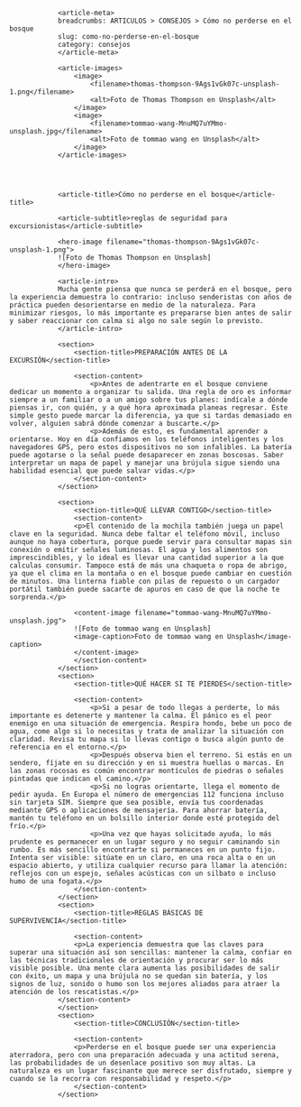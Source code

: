                 <article-meta>
                breadcrumbs: ARTICULOS > CONSEJOS > Cómo no perderse en el bosque
                slug: como-no-perderse-en-el-bosque
                category: consejos
                </article-meta>
                
                <article-images>
                    <image>
                        <filename>thomas-thompson-9Ags1vGk07c-unsplash-1.png</filename>
                        <alt>Foto de Thomas Thompson en Unsplash</alt>
                    </image>
                    <image>
                        <filename>tommao-wang-MnuMQ7uYMmo-unsplash.jpg</filename>
                        <alt>Foto de tommao wang en Unsplash</alt>
                    </image>
                </article-images>


                

                <article-title>Cómo no perderse en el bosque</article-title>
                
                <article-subtitle>reglas de seguridad para excursionistas</article-subtitle>
                
                <hero-image filename="thomas-thompson-9Ags1vGk07c-unsplash-1.png">
                ![Foto de Thomas Thompson en Unsplash]
                </hero-image>
                
                <article-intro>
                Mucha gente piensa que nunca se perderá en el bosque, pero la experiencia demuestra lo contrario: incluso senderistas con años de práctica pueden desorientarse en medio de la naturaleza. Para minimizar riesgos, lo más importante es prepararse bien antes de salir y saber reaccionar con calma si algo no sale según lo previsto.
                </article-intro>
                
                <section>
                    <section-title>PREPARACIÓN ANTES DE LA EXCURSIÓN</section-title>

                    <section-content>
                        <p>Antes de adentrarte en el bosque conviene dedicar un momento a organizar tu salida. Una regla de oro es informar siempre a un familiar o a un amigo sobre tus planes: indícale a dónde piensas ir, con quién, y a qué hora aproximada planeas regresar. Este simple gesto puede marcar la diferencia, ya que si tardas demasiado en volver, alguien sabrá dónde comenzar a buscarte.</p>
                        <p>Además de esto, es fundamental aprender a orientarse. Hoy en día confiamos en los teléfonos inteligentes y los navegadores GPS, pero estos dispositivos no son infalibles. La batería puede agotarse o la señal puede desaparecer en zonas boscosas. Saber interpretar un mapa de papel y manejar una brújula sigue siendo una habilidad esencial que puede salvar vidas.</p>
                    </section-content>
                </section>
                
                <section>
                    <section-title>QUÉ LLEVAR CONTIGO</section-title>
                    <section-content>
                    <p>El contenido de la mochila también juega un papel clave en la seguridad. Nunca debe faltar el teléfono móvil, incluso aunque no haya cobertura, porque puede servir para consultar mapas sin conexión o emitir señales luminosas. El agua y los alimentos son imprescindibles, y lo ideal es llevar una cantidad superior a la que calculas consumir. Tampoco está de más una chaqueta o ropa de abrigo, ya que el clima en la montaña o en el bosque puede cambiar en cuestión de minutos. Una linterna fiable con pilas de repuesto o un cargador portátil también puede sacarte de apuros en caso de que la noche te sorprenda.</p>
                
                    <content-image filename="tommao-wang-MnuMQ7uYMmo-unsplash.jpg">
                    ![Foto de tommao wang en Unsplash]
                    <image-caption>Foto de tommao wang en Unsplash</image-caption>
                    </content-image>
                    </section-content>
                </section>
                <section>
                    <section-title>QUÉ HACER SI TE PIERDES</section-title>
                
                    <section-content>
                        <p>Si a pesar de todo llegas a perderte, lo más importante es detenerte y mantener la calma. El pánico es el peor enemigo en una situación de emergencia. Respira hondo, bebe un poco de agua, come algo si lo necesitas y trata de analizar la situación con claridad. Revisa tu mapa si lo llevas contigo o busca algún punto de referencia en el entorno.</p>                
                        <p>Después observa bien el terreno. Si estás en un sendero, fíjate en su dirección y en si muestra huellas o marcas. En las zonas rocosas es común encontrar montículos de piedras o señales pintadas que indican el camino.</p>
                        <p>Si no logras orientarte, llega el momento de pedir ayuda. En Europa el número de emergencias 112 funciona incluso sin tarjeta SIM. Siempre que sea posible, envía tus coordenadas mediante GPS o aplicaciones de mensajería. Para ahorrar batería, mantén tu teléfono en un bolsillo interior donde esté protegido del frío.</p>
                        <p>Una vez que hayas solicitado ayuda, lo más prudente es permanecer en un lugar seguro y no seguir caminando sin rumbo. Es más sencillo encontrarte si permaneces en un punto fijo. Intenta ser visible: sitúate en un claro, en una roca alta o en un espacio abierto, y utiliza cualquier recurso para llamar la atención: reflejos con un espejo, señales acústicas con un silbato o incluso humo de una fogata.</p>
                    </section-content>
                </section>
                <section>
                    <section-title>REGLAS BÁSICAS DE SUPERVIVENCIA</section-title>
                
                    <section-content>
                    <p>La experiencia demuestra que las claves para superar una situación así son sencillas: mantener la calma, confiar en las técnicas tradicionales de orientación y procurar ser lo más visible posible. Una mente clara aumenta las posibilidades de salir con éxito, un mapa y una brújula no se quedan sin batería, y los signos de luz, sonido o humo son los mejores aliados para atraer la atención de los rescatistas.</p>
                </section-content>
                </section>
                <section>
                    <section-title>CONCLUSIÓN</section-title>
                
                    <section-content>
                    <p>Perderse en el bosque puede ser una experiencia aterradora, pero con una preparación adecuada y una actitud serena, las probabilidades de un desenlace positivo son muy altas. La naturaleza es un lugar fascinante que merece ser disfrutado, siempre y cuando se la recorra con responsabilidad y respeto.</p>
                    </section-content>
                </section>